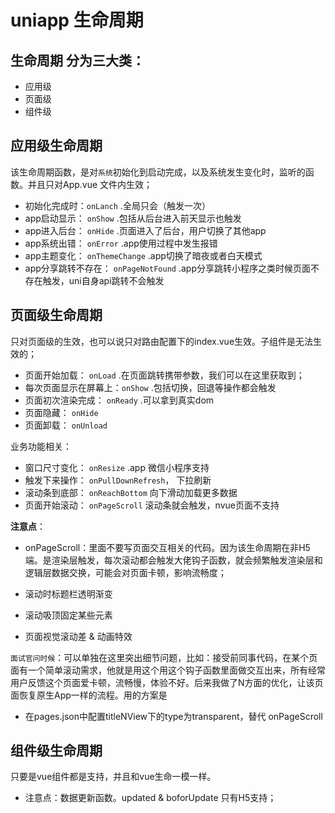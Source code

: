 # uniapp 生命周期

## 生命周期 分为三大类：
* 应用级
* 页面级
* 组件级

## 应用级生命周期
该生命周期函数，是对`系统`初始化到启动完成，以及系统发生变化时，监听的函数。并且只对App.vue 文件内生效；

* 初始化完成时：`onLanch` .全局只会（触发一次）
* app启动显示： `onShow`  .包括从后台进入前天显示也触发
* app进入后台： `onHide`  .页面进入了后台，用户切换了其他app
* app系统出错： `onError` .app使用过程中发生报错
* app主题变化： `onThemeChange` .app切换了暗夜或者白天模式
* app分享跳转不存在： `onPageNotFound` .app分享跳转小程序之类时候页面不存在触发，uni自身api跳转不会触发

## 页面级生命周期
只对页面级的生效，也可以说只对路由配置下的index.vue生效。子组件是无法生效的；

* 页面开始加载： `onLoad` .在页面跳转携带参数，我们可以在这里获取到；
* 每次页面显示在屏幕上：`onShow` .包括切换，回退等操作都会触发
* 页面初次渲染完成： `onReady` .可以拿到真实dom
* 页面隐藏： `onHide`
* 页面卸载： `onUnload`

业务功能相关：
* 窗口尺寸变化： `onResize`  .app 微信小程序支持
* 触发下来操作： `onPullDownRefresh`， 下拉刷新
* 滚动条到底部： `onReachBottom`  向下滑动加载更多数据
* 页面开始滚动： `onPageScroll`   滚动条就会触发，nvue页面不支持

**注意点**：
* onPageScroll：里面不要写页面交互相关的代码。因为该生命周期在非H5端。是渲染层触发，每次滚动都会触发大佬钩子函数，就会频繁触发渲染层和逻辑层数据交换，可能会对页面卡顿，影响流畅度；

* 滚动时标题栏透明渐变
* 滚动吸顶固定某些元素
* 页面视觉滚动差 & 动画特效

`面试官问时候`：可以单独在这里突出细节问题，比如：接受前同事代码，在某个页面有一个简单滚动需求，他就是用这个用这个钩子函数里面做交互出来，所有经常用户反馈这个页面爱卡顿，流畅慢，体验不好。后来我做了N方面的优化，让该页面恢复原生App一样的流程。用的方案是
* 在pages.json中配置titleNView下的type为transparent，替代 onPageScroll 


## 组件级生命周期
只要是vue组件都是支持，并且和vue生命一模一样。
* 注意点：数据更新函数。updated & boforUpdate 只有H5支持；